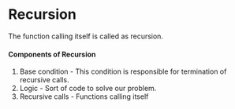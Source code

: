 # Recursion

The function calling itself is called as recursion.

#### Components of Recursion ####
1) Base condition - This condition is responsible for termination of recursive calls.
2) Logic - Sort of code to solve our problem.
3) Recursive calls - Functions calling itself

